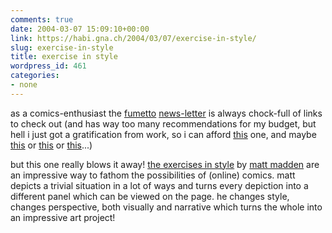 ```yaml
---
comments: true
date: 2004-03-07 15:09:10+00:00
link: https://habi.gna.ch/2004/03/07/exercise-in-style/
slug: exercise-in-style
title: exercise in style
wordpress_id: 461
categories:
- none
---
```


as a comics-enthusiast the [fumetto](http://www.fumetto.ch/) [news-letter](http://www.fumetto.ch/sites/de/news_newsletter.htm) is always chock-full of links to check out (and has way too many recommendations for my budget, but hell i just got a gratification from work, so i can afford  [this](http://www.buchkatalog.de/kod-bin/isuche.cgi?dbname=Buchkatalog&lang=deutsch&uid=butotest-07032004-16523100&caller=butotest&usecookie=ja&AU=Mahler%2C+Nicolas%5C&aktion=next&bereich3=5-5) one, and maybe [this](http://www.buchkatalog.de/kod-bin/isuche.cgi?dbname=Buchkatalog&lang=deutsch&uid=butotest-07032004-16523100&caller=butotest&usecookie=ja&sortby=TA&AU=Trondheim%2C+Lewis%5C&aktion=next&bereich3=1-1) or [this](http://www.buchkatalog.de/kod-bin/isuche.cgi?dbname=Buchkatalog&lang=deutsch&uid=butotest-07032004-16523100&caller=butotest&usecookie=ja&sortby=AU&CT=Comics%3B+Autorencomics&AU=jason&aktion=next&bereich3=1-1) or [this](http://www.buchkatalog.de/kod-bin/isuche.cgi?dbname=Buchkatalog&lang=deutsch&uid=butotest-07032004-16523100&caller=butotest&usecookie=ja&sortby=AU&CT=Comics%3B+Autorencomics&AU=jason&aktion=next&bereich3=2-2)...)

but this one really blows it away!
[the exercises in style](http://www.exercisesinstyle.com/) by [matt madden](http://www.mattmadden.com/) are an impressive way to fathom the possibilities of (online) comics. matt depicts a trivial situation in a lot of ways and turns every depiction into a different panel which can be viewed on the page.
he changes style, changes perspective, both visually and narrative which turns the whole into an impressive art project!
